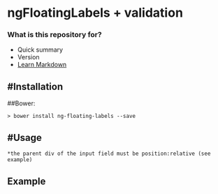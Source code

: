 ngFloatingLabels + validation
======================


### What is this repository for? ###

* Quick summary
* Version
* [Learn Markdown](https://bitbucket.org/tutorials/markdowndemo)


#Installation
---------
##Bower:

    > bower install ng-floating-labels --save


#Usage
---------
    *the parent div of the input field must be position:relative (see example)

Example
---------

